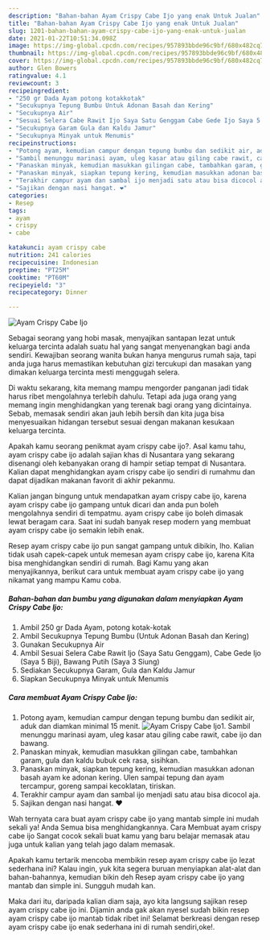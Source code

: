 ```yaml
---
description: "Bahan-bahan Ayam Crispy Cabe Ijo yang enak Untuk Jualan"
title: "Bahan-bahan Ayam Crispy Cabe Ijo yang enak Untuk Jualan"
slug: 1201-bahan-bahan-ayam-crispy-cabe-ijo-yang-enak-untuk-jualan
date: 2021-01-22T10:51:34.098Z
image: https://img-global.cpcdn.com/recipes/957893bbde96c9bf/680x482cq70/ayam-crispy-cabe-ijo-foto-resep-utama.jpg
thumbnail: https://img-global.cpcdn.com/recipes/957893bbde96c9bf/680x482cq70/ayam-crispy-cabe-ijo-foto-resep-utama.jpg
cover: https://img-global.cpcdn.com/recipes/957893bbde96c9bf/680x482cq70/ayam-crispy-cabe-ijo-foto-resep-utama.jpg
author: Glen Bowers
ratingvalue: 4.1
reviewcount: 3
recipeingredient:
- "250 gr Dada Ayam potong kotakkotak"
- "Secukupnya Tepung Bumbu Untuk Adonan Basah dan Kering"
- "Secukupnya Air"
- "Sesuai Selera Cabe Rawit Ijo Saya Satu Genggam Cabe Gede Ijo Saya 5 Biji Bawang Putih Saya 3 Siung"
- "Secukupnya Garam Gula dan Kaldu Jamur"
- "Secukupnya Minyak untuk Menumis"
recipeinstructions:
- "Potong ayam, kemudian campur dengan tepung bumbu dan sedikit air, aduk dan diamkan minimal 15 menit."
- "Sambil menunggu marinasi ayam, uleg kasar atau giling cabe rawit, cabe ijo dan bawang."
- "Panaskan minyak, kemudian masukkan gilingan cabe, tambahkan garam, gula dan kaldu bubuk cek rasa, sisihkan."
- "Panaskan minyak, siapkan tepung kering, kemudian masukkan adonan basah ayam ke adonan kering. Ulen sampai tepung dan ayam tercampur, goreng sampai kecoklatan, tiriskan."
- "Terakhir campur ayam dan sambal ijo menjadi satu atau bisa dicocol aja."
- "Sajikan dengan nasi hangat. ❤️"
categories:
- Resep
tags:
- ayam
- crispy
- cabe

katakunci: ayam crispy cabe 
nutrition: 241 calories
recipecuisine: Indonesian
preptime: "PT25M"
cooktime: "PT60M"
recipeyield: "3"
recipecategory: Dinner

---
```



![Ayam Crispy Cabe Ijo](https://img-global.cpcdn.com/recipes/957893bbde96c9bf/680x482cq70/ayam-crispy-cabe-ijo-foto-resep-utama.jpg)

Sebagai seorang yang hobi masak, menyajikan santapan lezat untuk keluarga tercinta adalah suatu hal yang sangat menyenangkan bagi anda sendiri. Kewajiban seorang  wanita bukan hanya mengurus rumah saja, tapi anda juga harus memastikan kebutuhan gizi tercukupi dan masakan yang dimakan keluarga tercinta mesti menggugah selera.

Di waktu  sekarang, kita memang mampu mengorder panganan jadi tidak harus ribet mengolahnya terlebih dahulu. Tetapi ada juga orang yang memang ingin menghidangkan yang terenak bagi orang yang dicintainya. Sebab, memasak sendiri akan jauh lebih bersih dan kita juga bisa menyesuaikan hidangan tersebut sesuai dengan makanan kesukaan keluarga tercinta. 



Apakah kamu seorang penikmat ayam crispy cabe ijo?. Asal kamu tahu, ayam crispy cabe ijo adalah sajian khas di Nusantara yang sekarang disenangi oleh kebanyakan orang di hampir setiap tempat di Nusantara. Kalian dapat menghidangkan ayam crispy cabe ijo sendiri di rumahmu dan dapat dijadikan makanan favorit di akhir pekanmu.

Kalian jangan bingung untuk mendapatkan ayam crispy cabe ijo, karena ayam crispy cabe ijo gampang untuk dicari dan anda pun boleh mengolahnya sendiri di tempatmu. ayam crispy cabe ijo boleh dimasak lewat beragam cara. Saat ini sudah banyak resep modern yang membuat ayam crispy cabe ijo semakin lebih enak.

Resep ayam crispy cabe ijo pun sangat gampang untuk dibikin, lho. Kalian tidak usah capek-capek untuk memesan ayam crispy cabe ijo, karena Kita bisa menghidangkan sendiri di rumah. Bagi Kamu yang akan menyajikannya, berikut cara untuk membuat ayam crispy cabe ijo yang nikamat yang mampu Kamu coba.

<!--inarticleads1-->

##### Bahan-bahan dan bumbu yang digunakan dalam menyiapkan Ayam Crispy Cabe Ijo:

1. Ambil 250 gr Dada Ayam, potong kotak-kotak
1. Ambil Secukupnya Tepung Bumbu (Untuk Adonan Basah dan Kering)
1. Gunakan Secukupnya Air
1. Ambil Sesuai Selera Cabe Rawit Ijo (Saya Satu Genggam), Cabe Gede Ijo (Saya 5 Biji), Bawang Putih (Saya 3 Siung)
1. Sediakan Secukupnya Garam, Gula dan Kaldu Jamur
1. Siapkan Secukupnya Minyak untuk Menumis




<!--inarticleads2-->

##### Cara membuat Ayam Crispy Cabe Ijo:

1. Potong ayam, kemudian campur dengan tepung bumbu dan sedikit air, aduk dan diamkan minimal 15 menit.
<img src="https://img-global.cpcdn.com/steps/a5252a5571082399/160x128cq70/ayam-crispy-cabe-ijo-langkah-memasak-1-foto.jpg" alt="Ayam Crispy Cabe Ijo">1. Sambil menunggu marinasi ayam, uleg kasar atau giling cabe rawit, cabe ijo dan bawang.
1. Panaskan minyak, kemudian masukkan gilingan cabe, tambahkan garam, gula dan kaldu bubuk cek rasa, sisihkan.
1. Panaskan minyak, siapkan tepung kering, kemudian masukkan adonan basah ayam ke adonan kering. Ulen sampai tepung dan ayam tercampur, goreng sampai kecoklatan, tiriskan.
1. Terakhir campur ayam dan sambal ijo menjadi satu atau bisa dicocol aja.
1. Sajikan dengan nasi hangat. ❤️




Wah ternyata cara buat ayam crispy cabe ijo yang mantab simple ini mudah sekali ya! Anda Semua bisa menghidangkannya. Cara Membuat ayam crispy cabe ijo Sangat cocok sekali buat kamu yang baru belajar memasak atau juga untuk kalian yang telah jago dalam memasak.

Apakah kamu tertarik mencoba membikin resep ayam crispy cabe ijo lezat sederhana ini? Kalau ingin, yuk kita segera buruan menyiapkan alat-alat dan bahan-bahannya, kemudian bikin deh Resep ayam crispy cabe ijo yang mantab dan simple ini. Sungguh mudah kan. 

Maka dari itu, daripada kalian diam saja, ayo kita langsung sajikan resep ayam crispy cabe ijo ini. Dijamin anda gak akan nyesel sudah bikin resep ayam crispy cabe ijo mantab tidak ribet ini! Selamat berkreasi dengan resep ayam crispy cabe ijo enak sederhana ini di rumah sendiri,oke!.

